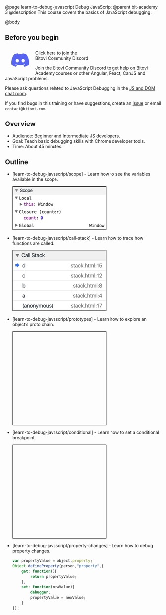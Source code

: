 @page learn-to-debug-javascript Debug JavaScript
@parent bit-academy 3
@description This course covers the basics of JavaScript debugging.

@body

## Before you begin

<a href="https://discord.gg/J7ejFsZnJ4">
<img src="./static/img/discord.png"
  style="float:left; margin:20px" width="57"/> <span style="margin-top: 10px;display: inline-block;">Click here to join the<br/>Bitovi Community Discord</span></a>

Join the Bitovi Community Discord to get help on Bitovi Academy courses or other
Angular, React, CanJS and JavaScript problems.

Please ask questions related to JavaScript Debugging in the [JS and DOM chat room](https://discord.gg/qxqgyGquk7).

If you find bugs in this training or have suggestions, create an [issue](https://github.com/bitovi/academy/issues) or email `contact@bitovi.com`.

## Overview

- Audience: Beginner and Intermediate JS developers.
- Goal: Teach basic debugging skills with Chrome developer tools.
- Time: About 45 minutes.

## Outline

- [learn-to-debug-javascript/scope] - Learn how to see the variables available in the scope.   

  <img src="./static/img/debugging/closure.png" width="300" style="border: solid 1px black"/>

- [learn-to-debug-javascript/call-stack] - Learn how to trace how functions are called.   

  <img src="./static/img/debugging/stack.png" width="300" style="border: solid 1px black"/>

- [learn-to-debug-javascript/prototypes] - Learn how to explore an object’s proto chain.  

  <div style="border: solid 1px black; width: 300px;
  background-image: url('./static/img/debugging/prototype.png');
  height: 300px; background-position: -165px -14px;
  background-repeat: no-repeat;"></div>

- [learn-to-debug-javascript/conditional] - Learn how to set a conditional breakpoint.   

  <div style="border: solid 1px black; width: 300px;
  background-image: url('./static/img/debugging/conditional.png');
  height: 300px; background-position: -2px -54px;
  background-repeat: no-repeat;"></div>

- [learn-to-debug-javascript/property-changes] - Learn how to debug property changes.   
  ```js
  var propertyValue = object.property;
  Object.defineProperty(person,"property",{
      get: function(){
          return propertyValue;
      },
      set: function(newValue){
          debugger;  
          propertyValue = newValue;
      }
  });
  ```

